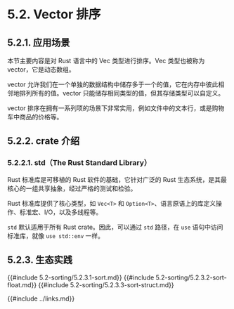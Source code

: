 # 5.2. Vector 排序

## 5.2.1. 应用场景

本节主要内容是对 Rust 语言中的 Vec<T> 类型进行排序。Vec<T> 类型也被称为 vector，它是动态数组。

vector 允许我们在一个单独的数据结构中储存多于一个的值，它在内存中彼此相邻地排列所有的值。vector 只能储存相同类型的值，但其存储类型可以自定义。

vector 排序在拥有一系列项的场景下非常实用，例如文件中的文本行，或是购物车中商品的价格等。

## 5.2.2. crate 介绍

### 5.2.2.1. std（The Rust Standard Library）

Rust 标准库是可移植的 Rust 软件的基础，它针对广泛的 Rust 生态系统，是其最核心的一组共享抽象，经过严格的测试和检验。

Rust 标准库提供了核心类型，如 `Vec<T>` 和 `Option<T>`、语言原语上的库定义操作、标准宏、I/O，以及多线程等。

`std` 默认适用于所有 Rust crate。因此，可以通过 `std` 路径，在 `use` 语句中访问标准库，就像 `use std::env` 一样。

## 5.2.3. 生态实践

{{#include 5.2-sorting/5.2.3.1-sort.md}}
{{#include 5.2-sorting/5.2.3.2-sort-float.md}}
{{#include 5.2-sorting/5.2.3.3-sort-struct.md}}

{{#include ../links.md}}
